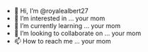 - 👋 Hi, I’m @royalealbert27
- 👀 I’m interested in ... your mom
- 🌱 I’m currently learning ... your mom
- 💞️ I’m looking to collaborate on ... your mom
- 📫 How to reach me ... your mom 
